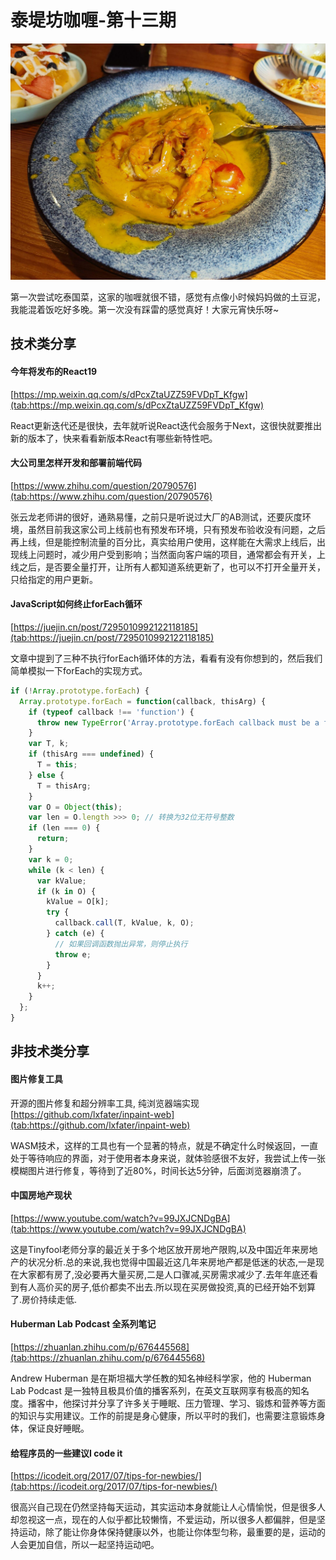 # 泰堤坊咖喱-第十三期

![image.png](../../images/65b5ecc73e40b.jpg)

第一次尝试吃泰国菜，这家的咖喱就很不错，感觉有点像小时候妈妈做的土豆泥，我能混着饭吃好多晚。第一次没有踩雷的感觉真好！大家元宵快乐呀~


## 技术类分享
#### 今年将发布的React19
[https://mp.weixin.qq.com/s/dPcxZtaUZZ59FVDpT_Kfgw](tab:https://mp.weixin.qq.com/s/dPcxZtaUZZ59FVDpT_Kfgw)

React更新迭代还是很快，去年就听说React迭代会服务于Next，这很快就要推出新的版本了，快来看看新版本React有哪些新特性吧。


#### 大公司里怎样开发和部署前端代码

[https://www.zhihu.com/question/20790576](tab:https://www.zhihu.com/question/20790576)

张云龙老师讲的很好，通熟易懂，之前只是听说过大厂的AB测试，还要灰度环境，虽然目前我这家公司上线前也有预发布环境，只有预发布验收没有问题，之后再上线，但是能控制流量的百分比，真实给用户使用，这样能在大需求上线后，出现线上问题时，减少用户受到影响；当然面向客户端的项目，通常都会有开关，上线之后，是否要全量打开，让所有人都知道系统更新了，也可以不打开全量开关，只给指定的用户更新。


#### JavaScript如何终止forEach循环

[https://juejin.cn/post/7295010992122118185](tab:https://juejin.cn/post/7295010992122118185)

文章中提到了三种不执行forEach循环体的方法，看看有没有你想到的，然后我们简单模拟一下forEach的实现方式。

```javascript
if (!Array.prototype.forEach) {
  Array.prototype.forEach = function(callback, thisArg) {
    if (typeof callback !== 'function') {
      throw new TypeError('Array.prototype.forEach callback must be a function');
    }
    var T, k;
    if (thisArg === undefined) {
      T = this;
    } else {
      T = thisArg;
    }
    var O = Object(this);
    var len = O.length >>> 0; // 转换为32位无符号整数
    if (len === 0) {
      return;
    }
    var k = 0;
    while (k < len) {
      var kValue;
      if (k in O) {
        kValue = O[k];
        try {
          callback.call(T, kValue, k, O);
        } catch (e) {
          // 如果回调函数抛出异常，则停止执行
          throw e;
        }
      }
      k++;
    }
  };
}
```


## 非技术类分享


#### 图片修复工具

开源的图片修复和超分辨率工具, 纯浏览器端实现
[https://github.com/lxfater/inpaint-web](tab:https://github.com/lxfater/inpaint-web)

WASM技术，这样的工具也有一个显著的特点，就是不确定什么时候返回，一直处于等待响应的界面，对于使用者本身来说，就体验感很不友好，我尝试上传一张模糊图片进行修复，等待到了近80%，时间长达5分钟，后面浏览器崩溃了。

#### 中国房地产现状

[https://www.youtube.com/watch?v=99JXJCNDgBA](tab:https://www.youtube.com/watch?v=99JXJCNDgBA)

这是Tinyfool老师分享的最近关于多个地区放开房地产限购,以及中国近年来房地产的状况分析.总的来说,我也觉得中国最近这几年来房地产都是低迷的状态,一是现在大家都有房了,没必要再大量买房,二是人口骤减,买房需求减少了.去年年底还看到有人高价买的房子,低价都卖不出去.所以现在买房做投资,真的已经开始不划算了.房价持续走低.


#### Huberman Lab Podcast 全系列笔记

[https://zhuanlan.zhihu.com/p/676445568](tab:https://zhuanlan.zhihu.com/p/676445568)

Andrew Huberman 是在斯坦福大学任教的知名神经科学家，他的 Huberman Lab Podcast 是一独特且极具价值的播客系列，在英文互联网享有极高的知名度。播客中，他探讨并分享了许多关于睡眠、压力管理、学习、锻炼和营养等方面的知识与实用建议。工作的前提是身心健康，所以平时的我们，也需要注意锻炼身体，保证良好睡眠。


#### 给程序员的一些建议I code it

[https://icodeit.org/2017/07/tips-for-newbies/](tab:https://icodeit.org/2017/07/tips-for-newbies/)

很高兴自己现在仍然坚持每天运动，其实运动本身就能让人心情愉悦，但是很多人却忽视这一点，现在的人似乎都比较懒惰，不爱运动，所以很多人都偏胖，但是坚持运动，除了能让你身体保持健康以外，也能让你体型匀称，最重要的是，运动的人会更加自信，所以一起坚持运动吧。




